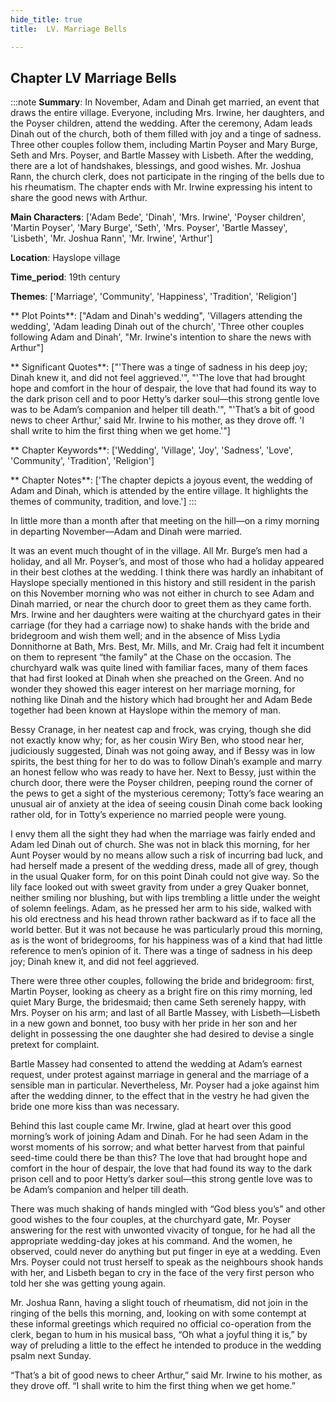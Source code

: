 ```yaml
---
hide_title: true
title:  LV. Marriage Bells 

---
```

## Chapter LV Marriage Bells 

:::note
**Summary**:
In November, Adam and Dinah get married, an event that draws the entire village. Everyone, including Mrs. Irwine, her daughters, and the Poyser children, attend the wedding. After the ceremony, Adam leads Dinah out of the church, both of them filled with joy and a tinge of sadness. Three other couples follow them, including Martin Poyser and Mary Burge, Seth and Mrs. Poyser, and Bartle Massey with Lisbeth. After the wedding, there are a lot of handshakes, blessings, and good wishes. Mr. Joshua Rann, the church clerk, does not participate in the ringing of the bells due to his rheumatism. The chapter ends with Mr. Irwine expressing his intent to share the good news with Arthur.

**Main Characters**:
['Adam Bede', 'Dinah', 'Mrs. Irwine', 'Poyser children', 'Martin Poyser', 'Mary Burge', 'Seth', 'Mrs. Poyser', 'Bartle Massey', 'Lisbeth', 'Mr. Joshua Rann', 'Mr. Irwine', 'Arthur']

**Location**:
Hayslope village

**Time_period**:
19th century

**Themes**:
['Marriage', 'Community', 'Happiness', 'Tradition', 'Religion']

** Plot Points**:
["Adam and Dinah's wedding", 'Villagers attending the wedding', 'Adam leading Dinah out of the church', 'Three other couples following Adam and Dinah', "Mr. Irwine's intention to share the news with Arthur"]

** Significant Quotes**:
["'There was a tinge of sadness in his deep joy; Dinah knew it, and did not feel aggrieved.'", "'The love that had brought hope and comfort in the hour of despair, the love that had found its way to the dark prison cell and to poor Hetty’s darker soul—this strong gentle love was to be Adam’s companion and helper till death.'", "'That’s a bit of good news to cheer Arthur,' said Mr. Irwine to his mother, as they drove off. 'I shall write to him the first thing when we get home.'"]

** Chapter Keywords**:
['Wedding', 'Village', 'Joy', 'Sadness', 'Love', 'Community', 'Tradition', 'Religion']

** Chapter Notes**:
['The chapter depicts a joyous event, the wedding of Adam and Dinah, which is attended by the entire village. It highlights the themes of community, tradition, and love.']
:::


  In little more than a month after that meeting on the hill—on a rimy morning in departing November—Adam and Dinah were married. 

  It was an event much thought of in the village. All Mr. Burge’s men had a holiday, and all Mr. Poyser’s, and most of those who had a holiday appeared in their best clothes at the wedding. I think there was hardly an inhabitant of Hayslope specially mentioned in this history and still resident in the parish on this November morning who was not either in church to see Adam and Dinah married, or near the church door to greet them as they came forth. Mrs. Irwine and her daughters were waiting at the churchyard gates in their carriage (for they had a carriage now) to shake hands with the bride and bridegroom and wish them well; and in the absence of Miss Lydia Donnithorne at Bath, Mrs. Best, Mr. Mills, and Mr. Craig had felt it incumbent on them to represent “the family” at the Chase on the occasion. The churchyard walk was quite lined with familiar faces, many of them faces that had first looked at Dinah when she preached on the Green. And no wonder they showed this eager interest on her marriage morning, for nothing like Dinah and the history which had brought her and Adam Bede together had been known at Hayslope within the memory of man. 

  Bessy Cranage, in her neatest cap and frock, was crying, though she did not exactly know why; for, as her cousin Wiry Ben, who stood near her, judiciously suggested, Dinah was not going away, and if Bessy was in low spirits, the best thing for her to do was to follow Dinah’s example and marry an honest fellow who was ready to have her. Next to Bessy, just within the church door, there were the Poyser children, peeping round the corner of the pews to get a sight of the mysterious ceremony; Totty’s face wearing an unusual air of anxiety at the idea of seeing cousin Dinah come back looking rather old, for in Totty’s experience no married people were young. 

  I envy them all the sight they had when the marriage was fairly ended and Adam led Dinah out of church. She was not in black this morning, for her Aunt Poyser would by no means allow such a risk of incurring bad luck, and had herself made a present of the wedding dress, made all of grey, though in the usual Quaker form, for on this point Dinah could not give way. So the lily face looked out with sweet gravity from under a grey Quaker bonnet, neither smiling nor blushing, but with lips trembling a little under the weight of solemn feelings. Adam, as he pressed her arm to his side, walked with his old erectness and his head thrown rather backward as if to face all the world better. But it was not because he was particularly proud this morning, as is the wont of bridegrooms, for his happiness was of a kind that had little reference to men’s opinion of it. There was a tinge of sadness in his deep joy; Dinah knew it, and did not feel aggrieved. 

  There were three other couples, following the bride and bridegroom: first, Martin Poyser, looking as cheery as a bright fire on this rimy morning, led quiet Mary Burge, the bridesmaid; then came Seth serenely happy, with Mrs. Poyser on his arm; and last of all Bartle Massey, with Lisbeth—Lisbeth in a new gown and bonnet, too busy with her pride in her son and her delight in possessing the one daughter she had desired to devise a single pretext for complaint. 

  Bartle Massey had consented to attend the wedding at Adam’s earnest request, under protest against marriage in general and the marriage of a sensible man in particular. Nevertheless, Mr. Poyser had a joke against him after the wedding dinner, to the effect that in the vestry he had given the bride one more kiss than was necessary. 

  Behind this last couple came Mr. Irwine, glad at heart over this good morning’s work of joining Adam and Dinah. For he had seen Adam in the worst moments of his sorrow; and what better harvest from that painful seed-time could there be than this? The love that had brought hope and comfort in the hour of despair, the love that had found its way to the dark prison cell and to poor Hetty’s darker soul—this strong gentle love was to be Adam’s companion and helper till death. 

  There was much shaking of hands mingled with “God bless you’s” and other good wishes to the four couples, at the churchyard gate, Mr. Poyser answering for the rest with unwonted vivacity of tongue, for he had all the appropriate wedding-day jokes at his command. And the women, he observed, could never do anything but put finger in eye at a wedding. Even Mrs. Poyser could not trust herself to speak as the neighbours shook hands with her, and Lisbeth began to cry in the face of the very first person who told her she was getting young again. 

  Mr. Joshua Rann, having a slight touch of rheumatism, did not join in the ringing of the bells this morning, and, looking on with some contempt at these informal greetings which required no official co-operation from the clerk, began to hum in his musical bass, “Oh what a joyful thing it is,” by way of preluding a little to the effect he intended to produce in the wedding psalm next Sunday. 

  “That’s a bit of good news to cheer Arthur,” said Mr. Irwine to his mother, as they drove off. “I shall write to him the first thing when we get home.” 

  